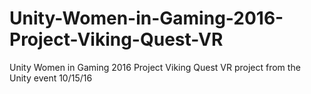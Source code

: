 # Unity-Women-in-Gaming-2016-Project-Viking-Quest-VR
Unity Women in Gaming 2016 Project Viking Quest VR project from the Unity event 10/15/16
